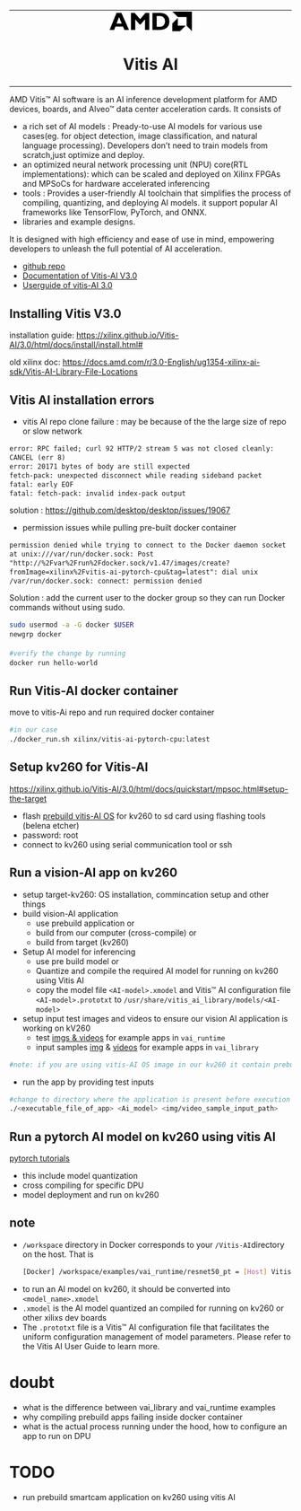 <table class="sphinxhide">
 <tr>
   <td align="center"><img src="https://raw.githubusercontent.com/Xilinx/Image-Collateral/main/xilinx-logo.png" width="30%"/><h1>Vitis AI</h1>
   </td>
 </tr>
</table>


AMD Vitis™ AI software is an AI inference development platform for AMD devices, boards, and Alveo™ data center acceleration cards.
It consists of 
- a rich set of AI models : Pready-to-use AI models for various use cases(eg. for object detection, image classification, and natural language processing). Developers don’t need to train models from scratch,just optimize and deploy.
- an optimized neural network processing unit (NPU) core(RTL implementations): which can be scaled and deployed on Xilinx FPGAs and MPSoCs for hardware accelerated inferencing
- tools : Provides a user-friendly AI toolchain that simplifies the process of compiling, quantizing, and deploying AI models. it support popular AI frameworks like TensorFlow, PyTorch, and ONNX.
- libraries and example designs.

It is designed with high efficiency and ease of use in mind, empowering developers to unleash the full potential of AI acceleration.

- [github repo](https://github.com/Xilinx/Vitis-AI)
- [Documentation of Vitis-AI V3.0](https://xilinx.github.io/Vitis-AI/3.0/html/index.html)
- [Userguide of vitis-AI 3.0](https://docs.amd.com/r/3.0-English/ug1414-vitis-ai)

## Installing Vitis V3.0
installation guide: https://xilinx.github.io/Vitis-AI/3.0/html/docs/install/install.html#

old xilinx doc: https://docs.amd.com/r/3.0-English/ug1354-xilinx-ai-sdk/Vitis-AI-Library-File-Locations
## Vitis AI installation errors
- vitis AI repo clone failure : may be because of the the large size of repo or slow network
```
error: RPC failed; curl 92 HTTP/2 stream 5 was not closed cleanly: CANCEL (err 8)
error: 20171 bytes of body are still expected
fetch-pack: unexpected disconnect while reading sideband packet
fatal: early EOF
fatal: fetch-pack: invalid index-pack output
```
solution : https://github.com/desktop/desktop/issues/19067 
- permission issues while pulling pre-built docker container
```
permission denied while trying to connect to the Docker daemon socket at unix:///var/run/docker.sock: Post "http://%2Fvar%2Frun%2Fdocker.sock/v1.47/images/create?fromImage=xilinx%2Fvitis-ai-pytorch-cpu&tag=latest": dial unix /var/run/docker.sock: connect: permission denied
```
Solution : add the current user to the docker group so they can run Docker commands without using sudo.
```bash
sudo usermod -a -G docker $USER
newgrp docker

#verify the change by running 
docker run hello-world
```
## Run Vitis-AI docker container
move to vitis-Ai repo and run required docker container 
 
```bash
#in our case
./docker_run.sh xilinx/vitis-ai-pytorch-cpu:latest
```
## Setup kv260 for Vitis-AI
https://xilinx.github.io/Vitis-AI/3.0/html/docs/quickstart/mpsoc.html#setup-the-target
- flash [prebuild vitis-AI OS](https://www.xilinx.com/member/forms/download/design-license-xef.html?filename=xilinx-kv260-dpu-v2022.2-v3.0.0.img.gz) for kv260 to sd card using flashing tools (belena etcher)   
- password: root
- connect to kv260 using serial communication tool or ssh

## Run a vision-AI app on kv260
- setup target-kv260: OS installation, commincation setup and other things
- build vision-AI application 
  - use prebuild application or
  - build from our computer (cross-compile) or
  - build from target (kv260) 
- Setup AI model for inferencing
  - use pre build model or
  - Quantize and compile the required AI model for running on kv260 using Vitis AI
   - copy the model file `<AI-model>.xmodel` and Vitis™ AI configuration file `<AI-model>.prototxt` to `/usr/share/vitis_ai_library/models/<AI-model>`
- setup input test images and videos to ensure our vision AI application is working on kV260
  - test [imgs & videos](https://www.xilinx.com/bin/public/openDownload?filename=vitis_ai_runtime_r3.0.0_image_video.tar.gz) for example apps in `vai_runtime`
  - input samples [img](https://www.xilinx.com/bin/public/openDownload?filename=vitis_ai_library_r3.0.0_images.tar.gz) & [videos](https://www.xilinx.com/bin/public/openDownload?filename=vitis_ai_library_r3.0.0_video.tar.gz) for example apps in `vai_library`
```bash
#note: if you are using vitis-AI OS image in our kv260 it contain prebuild apps,models and test inputs
```
- run the app by providing test inputs
```bash
#change to directory where the application is present before execution
./<executable_file_of_app> <Ai_model> <img/video_sample_input_path> 
```
## Run a pytorch AI model on kv260 using vitis AI
[pytorch tutorials](https://xilinx.github.io/Vitis-AI/3.0/html/docs/quickstart/mpsoc.html#pytorch-tutorial)

- this include model quantization
- cross compiling for specific DPU 
- model deployment and run on kv260

## note
- `/workspace` directory in Docker corresponds to your `/Vitis-AI`directory on the host. That is 
  ```bash
  [Docker] /workspace/examples/vai_runtime/resnet50_pt = [Host] Vitis-AI/examples/vaiexamples/vai_runtime/resnet50_pt.
  ```
- to run an AI model on kv260, it should be converted into `<model_name>.xmodel `
- `.xmodel` is the AI model quantized an compiled for running on kv260 or other xilixs dev boards
- The `.prototxt` file is a Vitis™ AI configuration file that facilitates the uniform configuration management of model parameters. Please refer to the Vitis AI User Guide to learn more.

# doubt
- what is the difference between vai_library and vai_runtime examples
- why compiling prebuild apps failing inside docker container
- what is the actual process running under the hood, how to configure an app to run on DPU

# TODO
- run prebuild smartcam application on kv260 using vitis AI